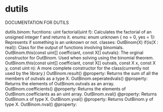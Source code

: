 # dutils
DOCUMENTATION FOR DUTILS

dutils.binom:
  fucntions:
    uint factorial(uint f):
      Calculates the factorial of an unsigned integer f and returns it.
  enums:
    enum unknown { no = 0, yes = 1}:
      Represents if something is an unknown or not.
  classes:
    OutBinom(X) if(is(X : real)):
      Class for the output of functions involving binomials.
      OutBinom.this(const uint[] coefficiant, const X[] outvals):
        The orginal constructor for OutBinom. Used when solving using the binomial theorem.
      OutBinom.this(const uint[] coefficiant, const X[] outvals, const X x, const X y, const uint n):
        A more complete constructor for the class(currently not used by the library.)
      OutBinom.result() @property:
        Returns the sum of all the members of outvals as a type X.
      OutBinom.seperatedvals() @property:
        Returns the elements of OutBinom.outvals as an array.
      OutBinom.coefficients() @property:
        Returns the elements of OutBinom.coefficiants as an uint array.
      OutBinom.xval() @property:
        Returns OutBinom.x of type X.
      OutBinom.yval() @property:
        Returns OutBinom.y of type X.
      OutBinom.nval() @property:
